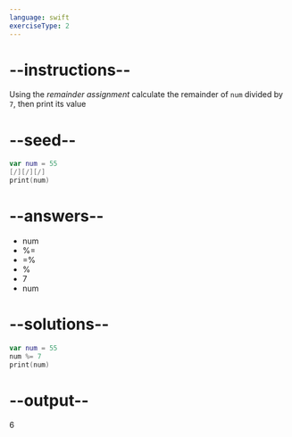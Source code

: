 ```yaml
---
language: swift
exerciseType: 2
---
```


# --instructions--

Using the *remainder assignment* calculate the remainder of `num` divided by `7`, then print its value

# --seed--

```swift
var num = 55
[/][/][/]
print(num)
```

# --answers--

- num 
- %= 
- =% 
- % 
- 7
- num 

# --solutions--

```swift
var num = 55
num %= 7
print(num)
```

# --output--

6
